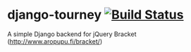 # django-tourney [![Build Status](https://travis-ci.org/kevinharvey/django-tourney.svg?branch=master)](https://travis-ci.org/kevinharvey/django-tourney)

A simple Django backend for jQuery Bracket (http://www.aropupu.fi/bracket/)
